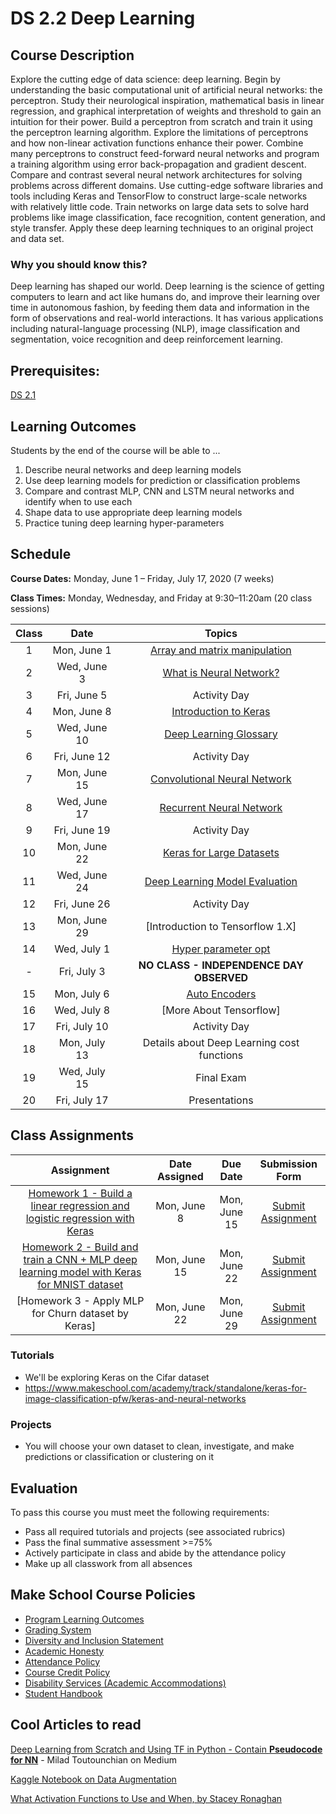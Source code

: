 # DS 2.2 Deep Learning

## Course Description

Explore the cutting edge of data science: deep learning. Begin by understanding the basic computational unit of artificial neural networks: the perceptron. Study their neurological inspiration, mathematical basis in linear regression, and graphical interpretation of weights and threshold to gain an intuition for their power. Build a perceptron from scratch and train it using the perceptron learning algorithm. Explore the limitations of perceptrons and how non-linear activation functions enhance their power. Combine many perceptrons to construct feed-forward neural networks and program a training algorithm using error back-propagation and gradient descent. Compare and contrast several neural network architectures for solving problems across different domains. Use cutting-edge software libraries and tools including Keras and TensorFlow to construct large-scale networks with relatively little code. Train networks on large data sets to solve hard problems like image classification, face recognition, content generation, and style transfer. Apply these deep learning techniques to an original project and data set.

### Why you should know this?

Deep learning has shaped our world. Deep learning is the science of getting computers to learn and act like humans do, and improve their learning over time in autonomous fashion, by feeding them data and information in the form of observations and real-world interactions. It has various applications including natural-language processing (NLP), image classification and segmentation, voice recognition and deep reinforcement learning.

## Prerequisites:  

[DS 2.1](https://github.com/Make-School-Courses/DS-2.1-Machine-Learning)

## Learning Outcomes

Students by the end of the course will be able to ...

1. Describe neural networks and deep learning models
1. Use deep learning models for prediction or classification problems
1. Compare and contrast MLP, CNN and LSTM neural networks and identify when to use each
1. Shape data to use appropriate deep learning models
1. Practice tuning deep learning hyper-parameters

## Schedule

**Course Dates:** Monday, June 1 – Friday, July 17, 2020 (7 weeks)

**Class Times:** Monday, Wednesday, and Friday at 9:30–11:20am (20 class sessions)

| Class |          Date          |                 Topics                  |
|:-----:|:----------------------:|:---------------------------------------:|
|  1 |  Mon, June 1               | [Array and matrix manipulation] |
|  2 |  Wed, June 3               | [What is Neural Network?] |
|  3 |  Fri, June 5               | Activity Day |
|  4 |  Mon, June 8               | [Introduction to Keras] |
|  5 |  Wed, June 10               | [Deep Learning Glossary] |
|  6 |  Fri, June 12               | Activity Day |
|  7 |  Mon, June 15               | [Convolutional Neural Network] |
|  8 |  Wed, June 17              | [Recurrent Neural Network] |
|  9 |  Fri, June 19              | Activity Day |
| 10 |  Mon, June 22              | [Keras for Large Datasets] |
| 11 |  Wed, June 24              | [Deep Learning Model Evaluation] |
| 12 |  Fri, June 26              | Activity Day |
| 13 |  Mon, June 29              | [Introduction to Tensorflow 1.X] |
| 14 |  Wed, July 1              | [Hyper parameter opt]|  
| -  |  Fri, July 3              | **NO CLASS - INDEPENDENCE DAY OBSERVED**|
| 15 |  Mon, July 6              | [Auto Encoders]|
| 16 |  Wed, July 8                 | [More About Tensorflow] |
| 17 |  Fri, July 10                  | Activity Day |
| 18 |  Mon, July 13                  | Details about Deep Learning cost functions |
| 19 |  Wed, July 15                 | Final Exam |
| 20 |  Fri, July 17                 | Presentations |



[Array and matrix manipulation]:Lessons/Arrayandmatrixmanipulation.md
[What is Neural Network?]: Lessons/WhatisNeuralNetwork.md
[Introduction to Keras]: Lessons/IntroductiontoKeras.md
[Deep Learning Glossary]: Lessons/DeepLearningGlossary.md
[Convolutional Neural Network]: Lessons/ConvolutionalNeuralNetwork.md
[Recurrent Neural Network]: Lessons/RecurrentNeuralNetwork.md
[Keras for Large Datasets]:Lessons/KerasforLargeDatasets.md
[Deep Learning Model Evaluation]: Lessons/DeepLearningModelEvaluation.md
[Introduction to Tensorflow]: Lessons/IntroductiontoTensorflow.md
[Hyper parameter opt]: Lessons/Hyperparameteropt.md
[Auto Encoders]: Lessons/AutoEncoders.md


## Class Assignments

|                        Assignment                         | Date Assigned |   Due Date   |            Submission Form           |
|:---------------------------------------------------------:|:-------------:|:------------:|:------------------------------------:|
| [Homework 1 - Build a linear regression and logistic regression with Keras]                      |  Mon, June 8  |  Mon, June 15 | [Submit Assignment]  |
| [Homework 2 - Build and train a CNN + MLP deep learning model with Keras for MNIST dataset]                      |  Mon, June 15    |  Mon, June 22   | [Submit Assignment]  |
| [Homework 3 - Apply MLP for Churn dataset by Keras]                     |  Mon, June 22    |  Mon, June 29   | [Submit Assignment]  |

[Homework 1 - Build a linear regression and logistic regression with Keras]: https://github.com/Make-School-Courses/DS-2.2-Deep-Learning/blob/master/Assignments/HW1.ipynb
[Homework 2 - Build and train a CNN + MLP deep learning model with Keras for MNIST dataset]: https://github.com/Make-School-Courses/DS-2.2-Deep-Learning/blob/master/Assignments/CNN_assignment.ipynb
[Submit Assignment]: https://docs.google.com/spreadsheets/d/1LqaMEDB-MFhtDktOz0SIS4m6pHPjpnIB2bG3K0yMzBk/edit#gid=139168632


### Tutorials
- We'll be exploring Keras on the Cifar dataset
- https://www.makeschool.com/academy/track/standalone/keras-for-image-classification-pfw/keras-and-neural-networks

### Projects
- You will choose your own dataset to clean, investigate, and make predictions or classification or clustering on it


## Evaluation

To pass this course you must meet the following requirements:

- Pass all required tutorials and projects (see associated rubrics)
- Pass the final summative assessment >=75%
- Actively participate in class and abide by the attendance policy
- Make up all classwork from all absences

## Make School Course Policies

- [Program Learning Outcomes](https://make.sc/program-learning-outcomes)
- [Grading System](https://make.sc/grading-system)
- [Diversity and Inclusion Statement](https://make.sc/diversity-and-inclusion-statement)
- [Academic Honesty](https://make.sc/academic-honesty-policy)
- [Attendance Policy](https://make.sc/attendance-policy)
- [Course Credit Policy](https://make.sc/course-credit-policy)
- [Disability Services (Academic Accommodations)](https://make.sc/disability-services)
- [Student Handbook](https://make.sc/student-handbook)

## Cool Articles to read
[Deep Learning from Scratch and Using TF in Python - Contain **Pseudocode for NN**](https://towardsdatascience.com/deep-learning-from-scratch-and-using-tensorflow-in-python-34aad75f939) - Milad Toutounchian on Medium

[Kaggle Notebook on Data Augmentation](https://www.kaggle.com/moghazy/guide-to-cnns-with-data-augmentation-keras)

[What Activation Functions to Use and When, by Stacey Ronaghan](https://towardsdatascience.com/deep-learning-which-loss-and-activation-functions-should-i-use-ac02f1c56aa8)
